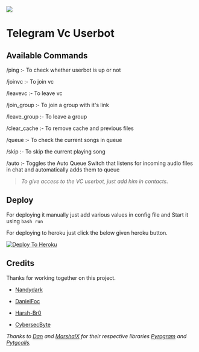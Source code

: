<img src= "https://telegra.ph/file/402c80d7f578206fc941d.jpg" >

# Telegram Vc Userbot 

## Available Commands

/ping :- To check whether userbot is up or not

/joinvc :- To join vc

/leavevc :- To leave vc

/join_group :- To join a group with it's link

/leave_group :- To leave a group 

/clear_cache :- To remove cache and previous files

/queue :- To check the current songs in queue

/skip :- To skip the current playing song

/auto :- Toggles the Auto Queue Switch that listens for incoming audio files in chat and automatically adds them to queue

> _To give access to the VC userbot, just add him in contacts._

## Deploy

For deploying it manually just add various values in config file and Start it using `bash run`

For deploying to heroku just click the below given heroku button.


[![Deploy To Heroku](https://www.herokucdn.com/deploy/button.svg)](https://heroku.com/deploy?template=https://github.com/nandydark/vc-telegram-userbot)


## Credits 

Thanks for working together on this project.

 - [Nandydark](https://github.com/nandydark)

 - [DanielFoc](https://github.com/danielfoc)

 - [Harsh-Br0](https://github.com/Harsh-Br0)
 
 - [CybersecByte](https://github.com/cybersecbyte)

_Thanks to [Dan](https://github.com/deliverance) and [MarshalX](https://github.com/MarshalX) for their respective libraries [Pyrogram](https://github.com/pyrogram/pyrogram) and [Pytgcalls](https://github.com/MarshalX/tgcalls)._

